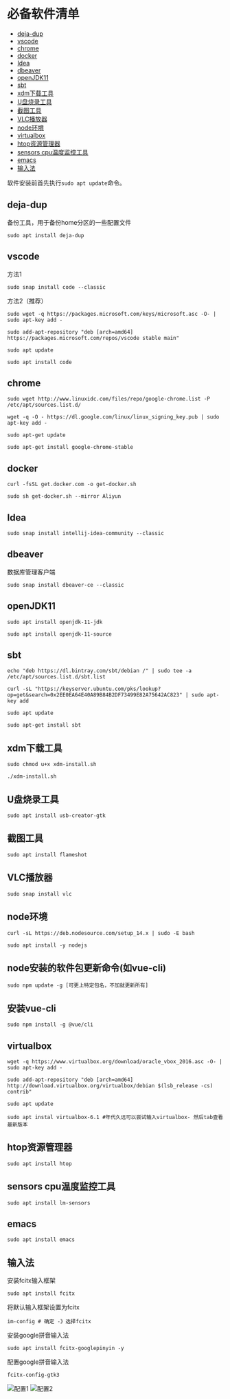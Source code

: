 # 必备软件清单

- [deja-dup](#deja-dup)
- [vscode](#vscode)
- [chrome](#chrome)
- [docker](#docker)
- [Idea](#idea)
- [dbeaver](#dbeaver)
- [openJDK11](#openjdk11)
- [sbt](#sbt)
- [xdm下载工具](#xdm下载工具)
- [U盘烧录工具](#u盘烧录工具)
- [截图工具](#截图工具)
- [VLC播放器](#vlc播放器)
- [node环境](#node环境)
- [virtualbox](#virtualbox)
- [htop资源管理器](#htop资源管理器)
- [sensors cpu温度监控工具](#sensors-cpu温度监控工具)
- [emacs](#emacs)
- [输入法](#输入法)

软件安装前首先执行`sudo apt update`命令。

## deja-dup
备份工具，用于备份home分区的一些配置文件
```
sudo apt install deja-dup
```
## vscode
方法1
```
sudo snap install code --classic
```
方法2（推荐）
```
sudo wget -q https://packages.microsoft.com/keys/microsoft.asc -O- | sudo apt-key add - 

sudo add-apt-repository "deb [arch=amd64] https://packages.microsoft.com/repos/vscode stable main"

sudo apt update

sudo apt install code
```

## chrome
```
sudo wget http://www.linuxidc.com/files/repo/google-chrome.list -P /etc/apt/sources.list.d/

wget -q -O - https://dl.google.com/linux/linux_signing_key.pub | sudo apt-key add -

sudo apt-get update

sudo apt-get install google-chrome-stable
```

## docker
```
curl -fsSL get.docker.com -o get-docker.sh

sudo sh get-docker.sh --mirror Aliyun
```

## Idea
```
sudo snap install intellij-idea-community --classic
```

## dbeaver
数据库管理客户端
```
sudo snap install dbeaver-ce --classic
```

## openJDK11
```
sudo apt install openjdk-11-jdk

sudo apt install openjdk-11-source
```

## sbt
```
echo "deb https://dl.bintray.com/sbt/debian /" | sudo tee -a /etc/apt/sources.list.d/sbt.list

curl -sL "https://keyserver.ubuntu.com/pks/lookup?op=get&search=0x2EE0EA64E40A89B84B2DF73499E82A75642AC823" | sudo apt-key add

sudo apt update

sudo apt-get install sbt
```

## xdm下载工具
```
sudo chmod u+x xdm-install.sh

./xdm-install.sh
```

## U盘烧录工具
```
sudo apt install usb-creator-gtk
```

## 截图工具
```
sudo apt install flameshot
```

## VLC播放器
```
sudo snap install vlc
```

## node环境
```
curl -sL https://deb.nodesource.com/setup_14.x | sudo -E bash

sudo apt install -y nodejs
```
## node安装的软件包更新命令(如vue-cli)
```
sudo npm update -g [可更上特定包名，不加就更新所有]
```
## 安装vue-cli
```
sudo npm install -g @vue/cli
```

## virtualbox
```
wget -q https://www.virtualbox.org/download/oracle_vbox_2016.asc -O- | sudo apt-key add - 

sudo add-apt-repository "deb [arch=amd64] http://download.virtualbox.org/virtualbox/debian $(lsb_release -cs) contrib"

sudo apt update

sudo apt instal virtualbox-6.1 #年代久远可以尝试输入virtualbox- 然后tab查看最新版本
```

## htop资源管理器
```
sudo apt install htop
```

## sensors cpu温度监控工具
```
sudo apt install lm-sensors
``` 

## emacs 
```
sudo apt install emacs
```
## 输入法
安装fcitx输入框架
```
sudo apt install fcitx
```
将默认输入框架设置为fcitx
```
im-config # 确定 -》选择fcitx
```
安装google拼音输入法
```
sudo apt install fcitx-googlepinyin -y
```
配置google拼音输入法
```
fcitx-config-gtk3
```
![配置1](fcitx-config01.png)
![配置2](fcitx-config02.png)